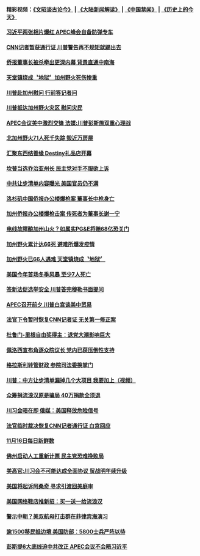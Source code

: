 #### 精彩视频：[《文昭谈古论今》](https://github.com/gfw-breaker/wenzhao/blob/master/README.md?t=11180931) | [《大陆新闻解读》](https://github.com/gfw-breaker/ntdtv-comedy/blob/master/README.md?t=11180931) | [《中国禁闻》](https://github.com/gfw-breaker/ntdtv-news/blob/master/README.md?t=11180931) | [《历史上的今天》](https://github.com/gfw-breaker/today-in-history/blob/master/README.md?t=11180931) 

#### [习近平两张相片爆红  APEC峰会自备防弹专车](../pages/news203/a1399804.md?t=11180931) 

#### [CNN记者暂获通行证 川普警告再不规矩就踢出去](../pages/news203/a1399801.md?t=11180931) 

#### [侨报董事长被杀牵出更深内幕 背景直通中南海](../pages/news203/a1399797.md?t=11180931) 

#### [天堂镇烧成〝地狱〞加州野火死伤惨重](../pages/news203/a1399788.md?t=11180931) 

#### [川普赴加州慰问 行前答记者问](../pages/news203/a1399785.md?t=11180931) 

#### [川普抵达加州野火灾区 慰问灾民](../pages/news203/a1399784.md?t=11180931) 

#### [APEC会议美中激烈交锋  法媒:川普彭斯施双重心理战](../pages/news203/a1399783.md?t=11180931) 

#### [北加州野火71人死千失踪 毁近万房屋](../pages/news203/a1399780.md?t=11180931) 

#### [汇聚东西结善缘 Destiny礼品店开幕](../pages/news203/a1399779.md?t=11180931) 

#### [坎普当选乔治亚州长  民主党对手不服欲上诉](../pages/news203/a1399762.md?t=11180931) 

#### [中共让步清单内容曝光 美国官员仍不满](../pages/news203/a1399741.md?t=11180931) 

#### [洛杉矶中国侨报办公楼爆枪案  董事长中枪身亡](../pages/news203/a1399725.md?t=11180931) 

#### [加州侨报办公楼爆枪击案 传死者为董事长谢一宁](../pages/news203/a1399722.md?t=11180931) 

#### [电线故障酿加州山火？如属实PG&E将赔68亿恐关门](../pages/news203/a1399691.md?t=11180931) 

#### [加州野火累计达66死 避难所爆发疫情](../pages/news203/a1399676.md?t=11180931) 

#### [加州野火已66人遇难 天堂镇烧成〝地狱〞](../pages/news203/a1399657.md?t=11180931) 

#### [美国今年首场冬季风暴 至少7人死亡](../pages/news203/a1399666.md?t=11180931) 

#### [签新法促选举安全 川普答完穆勒书面提问](../pages/news203/a1399663.md?t=11180931) 

#### [APEC召开前夕 川普白宫谈美中贸易](../pages/news203/a1399659.md?t=11180931) 

#### [法官下令暂时恢复CNN记者证 无关第一修正案](../pages/news203/a1399660.md?t=11180931) 

#### [杜鲁门-里根自由奖得主：退党大潮影响巨大](../pages/news203/a1399635.md?t=11180931) 

#### [佩洛西宣布角逐众院议长 党内已获压倒性支持](../pages/news203/a1399634.md?t=11180931) 

#### [格拉斯利转管财政 参院司法委换掌门](../pages/news203/a1399654.md?t=11180931) 

#### [川普：中方让步清单漏掉几个大项目 我要加上（视频）](../pages/news203/a1399650.md?t=11180931) 

#### [众筹捐流浪汉原是骗局 40万捐款全须退](../pages/news203/a1399648.md?t=11180931) 

#### [川习会晤在即 俄媒：美国释放危险信号](../pages/news203/a1399645.md?t=11180931) 

#### [法官临时裁决恢复CNN记者通行证 白宫回应](../pages/news203/a1399466.md?t=11180931) 

#### [11月16日每日新鲜数](../pages/news203/a1399636.md?t=11180931) 

#### [佛州启动人工重新计票 民主党恐难挽败局](../pages/news203/a1399622.md?t=11180931) 

#### [美高官:川习会不可能达成全面协议 贸战明年续升级](../pages/news203/a1399614.md?t=11180931) 

#### [美国将起诉阿桑奇 寻求引渡回美庭审](../pages/news203/a1399612.md?t=11180931) 

#### [美国网络鞋店推新招：买一送一给流浪汉](../pages/news203/a1399570.md?t=11180931) 

#### [警示中朝？美双航母打击群在菲律宾海演习](../pages/news203/a1399562.md?t=11180931) 

#### [逾1500移民抵边境 美国防部：5800士兵严阵以待](../pages/news203/a1399533.md?t=11180931) 

#### [彭斯提6大底线迫中共改正  APEC会议不会晤习近平](../pages/news203/a1399523.md?t=11180931) 

